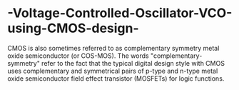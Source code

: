 # -Voltage-Controlled-Oscillator-VCO-using-CMOS-design-
CMOS is also sometimes referred to as complementary symmetry metal oxide semiconductor (or  COS-MOS). The words "complementary-symmetry" refer to the fact that the typical digital design  style with CMOS uses complementary and symmetrical pairs of p-type and n-type metal oxide  semiconductor field effect transistor (MOSFETs) for logic functions.  
